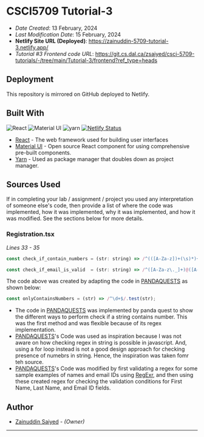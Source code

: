 # CSCI5709 Tutorial-3

* *Date Created*: 13 February, 2024
* *Last Modification Date*: 15 February, 2024
* **Netlify Site URL (Deployed)**: https://zainuddin-5709-tutorial-3.netlify.app/
* *Tutorial #3 Frontend code URL*: https://git.cs.dal.ca/zsaiyed/csci-5709-tutorials/-/tree/main/Tutorial-3/frontend?ref_type=heads

 
 ## Deployment
 
This repository is mirrored on GitHub deployed to Netlify.

## Built With

![React](https://img.shields.io/badge/React.js-18.2.0-indigo) ![Material UI](https://img.shields.io/badge/MaterialUI-4.2.+-purple) ![yarn](https://img.shields.io/badge/yarn-pkg-blue) [![Netlify Status](https://api.netlify.com/api/v1/badges/65ccd200-e481-41dc-ad17-262cacc8049f/deploy-status)](https://app.netlify.com/sites/csci-5709-t3-zainuddin-saiyed/deploys)

* [React](https://react.dev/) - The web framework used for building user interfaces
* [Material UI](https://mui.com/material-ui/) - Open source React component for using comprehensive pre-built components.
* [Yarn](https://yarnpkg.com/) - Used as package manager that doubles down as project manager.


## Sources Used

If in completing your lab / assignment / project you used any interpretation of someone else's code, then provide a list of where the code was implemented, how it was implemented, why it was implemented, and how it was modified. See the sections below for more details.


### Registration.tsx

*Lines 33 - 35*

```javascript
const check_if_contain_numbers = (str: string) => /^(([A-Za-z])+(\s)*)+$/.test(str);

const check_if_email_is_valid  = (str: string) => /^([A-Za-z\._]+)@([A-Za-z]+)\.([A-Za-z]+)$/.test(str);
```

The code above was created by adapting the code in [PANDAQUESTS](https://pandaquests.medium.com/5-easy-ways-to-check-if-a-string-contains-only-numbers-in-javascript-305db38625e8#:~:text=const%20isNumber%20%3D%20str%20%3D%3E%20!,a%20string%20only%20contains%20numbers.) as shown below: 

```javascript
const onlyContainsNumbers = (str) => /^\d+$/.test(str);
```

- The code in [PANDAQUESTS](https://pandaquests.medium.com/5-easy-ways-to-check-if-a-string-contains-only-numbers-in-javascript-305db38625e8#:~:text=const%20isNumber%20%3D%20str%20%3D%3E%20!,a%20string%20only%20contains%20numbers.) was implemented by panda quest to show the different ways to perform check if a string contains number. This was the first method and was flexible because of its regex implementation.
- [PANDAQUESTS](https://pandaquests.medium.com/5-easy-ways-to-check-if-a-string-contains-only-numbers-in-javascript-305db38625e8#:~:text=const%20isNumber%20%3D%20str%20%3D%3E%20!,a%20string%20only%20contains%20numbers.)'s Code was used as inspiration because I was not aware on how checking regex in string is possible in javascript. And, using a for loop instead is not a good design approach for checking presence of numebrs in string. Hence, the inspiration was taken fomr teh source.
- [PANDAQUESTS](https://pandaquests.medium.com/5-easy-ways-to-check-if-a-string-contains-only-numbers-in-javascript-305db38625e8#:~:text=const%20isNumber%20%3D%20str%20%3D%3E%20!,a%20string%20only%20contains%20numbers.)'s Code was modified by first validating a regex for some sample examples of names and email IDs using [RegExr](https://regexr.com/), and then using these created regex for checking the validation conditions for First Name, Last Name, and Email ID fields.


## Author
 
* [Zainuddin Saiyed](zainuddin.s@dal.ca) - *(Owner)*
 
 ---
